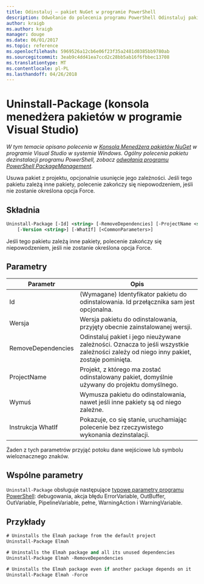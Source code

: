 ```yaml
---
title: Odinstaluj — pakiet NuGet w programie PowerShell
description: Odwołanie do polecenia programu PowerShell Odinstaluj pakiet w konsoli Menedżera pakietów NuGet w programie Visual Studio.
author: kraigb
ms.author: kraigb
manager: douge
ms.date: 06/01/2017
ms.topic: reference
ms.openlocfilehash: 5969526a12cb6e06f23f35a2481d0385bb9780ab
ms.sourcegitcommit: 3eab9c4dd41ea7ccd2c28bb5ab16f6fbbec13708
ms.translationtype: MT
ms.contentlocale: pl-PL
ms.lasthandoff: 04/26/2018
---
```

# <a name="uninstall-package-package-manager-console-in-visual-studio"></a>Uninstall-Package (konsola menedżera pakietów w programie Visual Studio)

*W tym temacie opisano polecenia w [Konsola Menedżera pakietów NuGet](package-manager-console.md) w programie Visual Studio w systemie Windows. Ogólny polecenia pakietu dezinstalacji programu PowerShell, zobacz [odwołania programu PowerShell PackageManagement](/powershell/module/packagemanagement/?view=powershell-6).*

Usuwa pakiet z projektu, opcjonalnie usunięcie jego zależności. Jeśli tego pakietu zależą inne pakiety, polecenie zakończy się niepowodzeniem, jeśli nie zostanie określona opcja Force.

## <a name="syntax"></a>Składnia

```ps
Uninstall-Package [-Id] <string> [-RemoveDependencies] [-ProjectName <string>] [-Force]
    [-Version <string>] [-WhatIf] [<CommonParameters>]
```

Jeśli tego pakietu zależą inne pakiety, polecenie zakończy się niepowodzeniem, jeśli nie zostanie określona opcja Force.

## <a name="parameters"></a>Parametry

| Parametr | Opis |
| --- | --- |
| Id | (Wymagane) Identyfikator pakietu do odinstalowania. Id przełącznika sam jest opcjonalna. |
| Wersja | Wersja pakietu do odinstalowania, przyjęty obecnie zainstalowanej wersji. |
| RemoveDependencies | Odinstaluj pakiet i jego nieużywane zależności. Oznacza to jeśli wszystkie zależności zależy od niego inny pakiet, zostaje pominięta. |
| ProjectName | Projekt, z którego ma zostać odinstalowany pakiet, domyślnie używany do projektu domyślnego. |
| Wymuś | Wymusza pakietu do odinstalowania, nawet jeśli inne pakiety są od niego zależne. |
| Instrukcja WhatIf | Pokazuje, co się stanie, uruchamiając polecenie bez rzeczywistego wykonania dezinstalacji. |

Żaden z tych parametrów przyjąć potoku dane wejściowe lub symbolu wieloznacznego znaków.

## <a name="common-parameters"></a>Wspólne parametry

`Uninstall-Package` obsługuje następujące [typowe parametry programu PowerShell](http://go.microsoft.com/fwlink/?LinkID=113216): debugowania, akcja błędu ErrorVariable, OutBuffer, OutVariable, PipelineVariable, pełne, WarningAction i WarningVariable.

## <a name="examples"></a>Przykłady

```ps
# Uninstalls the Elmah package from the default project
Uninstall-Package Elmah

# Uninstalls the Elmah package and all its unused dependencies
Uninstall-Package Elmah -RemoveDependencies 

# Uninstalls the Elmah package even if another package depends on it
Uninstall-Package Elmah -Force
```
